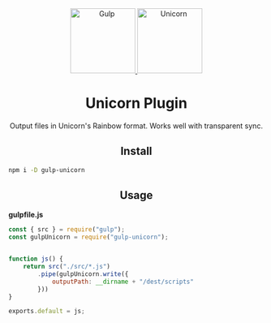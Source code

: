 

<div align="center">
  <a href="https://gulpjs.com/">
    <img height="128" 
      src="https://raw.githubusercontent.com/gulpjs/artwork/master/gulp.png" alt="Gulp">
  </a>
  <a href="https://github.com/kamsar/Rainbow">
    <img width="128" height="128"
      src="https://kamsar.net/nuget/rainbow/logo.png" alt="Unicorn">
  </a>
  <h1>Unicorn Plugin</h1>
  <p>Output files in Unicorn's Rainbow format. Works well with transparent sync.<p>
</div>


<h2 align="center">Install</h2>

```bash
npm i -D gulp-unicorn
```

<h2 align="center">Usage</h2>

**gulpfile.js**
```js
const { src } = require("gulp");
const gulpUnicorn = require("gulp-unicorn");


function js() {
    return src("./src/*.js")
        .pipe(gulpUnicorn.write({
            outputPath: __dirname + "/dest/scripts"
        }))
}

exports.default = js;
```
